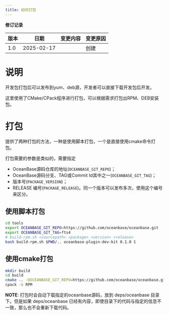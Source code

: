 ```yaml
---
title: 如何打包
---
```


**修订记录**

| **版本** | **日期** | **变更内容** | **变更原因** |
| --- | --- | --- | --- |
| 1.0 | 2025-02-17 | | 创建 |

# 说明
开发包打包后可以发布到yum、deb源，开发者可以直接下载开发包后开发。

这里使用了CMake/CPack程序进行打包，可以根据需求打包出RPM、DEB安装包。

# 打包
提供了两种打包的方法，一种是使用脚本打包，一个是直接使用cmake命令打包。

打包需要的参数是类似的，需要指定
- OceanBase源码仓库的地址(`OCEANBASE_GIT_REPO`)；
- OceanBase源码分支、TAG或Commit Id其中之一(`OCEANBASE_GIT_TAG`)；
- 版本号(`PACKAGE_VERSION`)；
- RELEASE 编号(`PACKAGE_RELEASE`)。同一个版本可以发布多次，使用这个编号来区分。

## 使用脚本打包
```bash
cd tools
export OCEANBASE_GIT_REPO=https://github.com/oceanbase/oceanbase.git
export OCEANBASE_GIT_TAG=fts4
# build-rpm.sh <sourcepath> <package> <version> <release>
bash build-rpm.sh $PWD/.. oceanbase-plugin-dev-kit 0.1.0 1
```

## 使用cmake打包
```bash
mkdir build
cd build
cmake .. -DOCEANBASE_GIT_REPO=https://github.com/oceanbase/oceanbase.git -DOCEANBASE_GIT_TAG=fts4 -DPACKAGE_RELEASE=123456 -DPACKAGE_VERSION=0.1.0
cpack -G RPM
```

**NOTE**: 打包时会自动下载指定的oceanbase源码，放到 deps/oceanbase 目录下。但是如果 deps/oceanbase 已经有内容，即使目录下的代码与指定的信息不一致，那么也不会重新下载代码。
